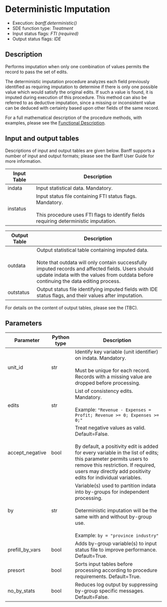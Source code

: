 # Deterministic Imputation

* Execution: *banff.deterministic()*
* SDE function type: *Treatment*
* Input status flags: *FTI (required)*
* Output status flags: *IDE*

## Description

Performs imputation when only one combination of values permits the record to pass the set of edits.

The deterministic imputation procedure analyzes each field previously identified as requiring imputation to determine if there is only one possible value which would satisfy the original edits. If such a value is found, it is imputed during execution of this procedure. This method can also be referred to as deductive imputation, since a missing or inconsistent value can be deduced with certainty based upon other fields of the same record.

For a full mathematical description of the procedure methods, with examples, please see the [Functional Description](/docs/EN/Banff%20Functional%20Description.pdf).

## Input and output tables

Descriptions of input and output tables are given below. Banff supports a number of input and output formats; please see the Banff User Guide for more information.

| Input Table   | Description |
| ------------- | ----------- |
| indata        | Input statistical data. Mandatory. |
| instatus      | Input status file containing FTI status flags. Mandatory. <br><br> This procedure uses FTI flags to identify fields requiring deterministic imputation.  |

| Output Table | Description                                                       |
| -------------| ----------------------------------------------------------------- |
| outdata      | Output statistical table containing imputed data. <br><br> Note that outdata will only contain successfully imputed records and affected fields. Users should update indata with the values from outdata before continuing the data editing process.       |
| outstatus    | Output status file identifying imputed fields with IDE status flags, and their values after imputation.  |

For details on the content of output tables, please see the (TBC).

## Parameters

| Parameter       | Python type | Description                 | 
| ----------------| ------------| --------------------------- |
| unit_id         | str         | Identify key variable (unit identifier) on indata. Mandatory. <br><br> Must be unique for each record. Records with a missing value are dropped before processing. |
| edits           | str         | List of consistency edits. Mandatory. <br><br> Example: `"Revenue - Expenses = Profit; Revenue >= 0; Expenses >= 0;"` |
| accept_negative | bool        | Treat negative values as valid. Default=False. <br><br> By default, a positivity edit is added for every variable in the list of edits; this parameter permits users to remove this restriction. If required, users may directly add positivity edits for individual variables. |
| by              | str         | Variable(s) used to partition indata into by-groups for independent processing. <br><br> Deterministic imputation will be the same with and without by-group use. <br><br> Example: `by = "province industry"` |
| prefill_by_vars | bool        |  Adds by-group variable(s) to input status file to improve performance. Default=True.  |
| presort         | bool        | Sorts input tables before processing according to procedure requirements. Default=True. |
| no_by_stats     | bool        | Reduces log output by suppressing by-group specific messages. Default=False. |